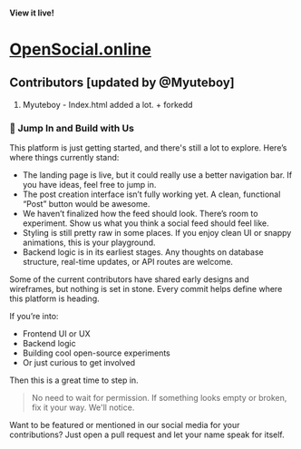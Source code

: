#### View it live!
# [OpenSocial.online](http://opensocial.online)
## Contributors [updated by @Myuteboy]
1. Myuteboy - Index.html added a lot. + forkedd


### 👋 Jump In and Build with Us

This platform is just getting started, and there's still a lot to explore. Here’s where things currently stand:

- The landing page is live, but it could really use a better navigation bar. If you have ideas, feel free to jump in.
- The post creation interface isn’t fully working yet. A clean, functional “Post” button would be awesome.
- We haven’t finalized how the feed should look. There’s room to experiment. Show us what you think a social feed should feel like.
- Styling is still pretty raw in some places. If you enjoy clean UI or snappy animations, this is your playground.
- Backend logic is in its earliest stages. Any thoughts on database structure, real-time updates, or API routes are welcome.

Some of the current contributors have shared early designs and wireframes, but nothing is set in stone. Every commit helps define where this platform is heading.

If you’re into:
- Frontend UI or UX
- Backend logic
- Building cool open-source experiments
- Or just curious to get involved

Then this is a great time to step in.

> No need to wait for permission. If something looks empty or broken, fix it your way. We'll notice.

Want to be featured or mentioned in our social media for your contributions? Just open a pull request and let your name speak for itself.
